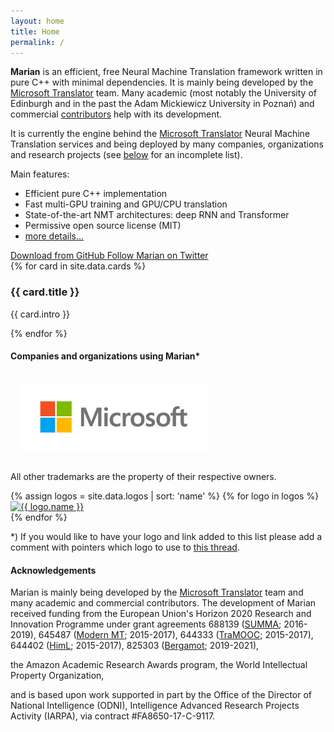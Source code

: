 ```yaml
---
layout: home
title: Home
permalink: /
---
```


<div class="intro">
  <p>
  <b>Marian</b> is an efficient, free Neural Machine Translation framework written
  in pure C++ with minimal dependencies. It is mainly being developed by the <a target="_blank" href="http://translator.microsoft.com">Microsoft Translator</a> team. Many academic (most notably the University of Edinburgh and in the past the Adam Mickiewicz University in Poznań) and commercial <a target="_blank" href="https://github.com/marian-nmt/marian-dev/graphs/contributors">contributors</a> help with its development.
  </p>

  <p>
  It is currently the engine behind the <a href="http://translator.microsoft.com">Microsoft Translator</a> Neural Machine Translation services and being deployed by many companies, organizations and research projects (see <a href="#users">below</a> for an incomplete list).
  </p>

  <p>
  Main features:
  <ul>
    <li> Efficient pure C++ implementation </li>
    <li> Fast multi-GPU training and GPU/CPU translation </li>
    <li> State-of-the-art NMT architectures: deep RNN and Transformer </li>
    <li> Permissive open source license (MIT) </li>
    <li> <a href="{{ site.baseurl }}../features"> more details... </a> </li>
  </ul>
  </p>

  <div class="cta-container buttons-wrapper row">
    <a class="col-md-6 btn btn-primary btn-cta btn-blue" href="{{ site.github }}/marian" target="_blank">
      <i class="fa fa-github"></i>
      Download from GitHub
    </a>
    <a class="col-md-6 btn btn-primary btn-cta btn-blue" href="https://twitter.com/marian_nmt?ref_src=twsrc%5Etfw" target="_blank">
      <i class="fa fa-twitter"></i>
      Follow Marian on Twitter
    </a>
  </div><!--//cta-container-->
</div><!--//intro-->

<div id="cards-wrapper" class="cards-wrapper row">
  {% for card in site.data.cards %}
  <div class="item item-{{ card.color }} col-md-4 col-sm-6 col-xs-6">
    <div class="item-inner">
      <div class="icon-holder">
        <span aria-hidden="true" class="icon fa {{ card.icon }}"></span>
      </div><!--//icon-holder-->
      <h3 class="title">{{ card.title }}</h3>
      <p class="intro">{{ card.intro }}</p>
      <a class="link" href="{{ card.link }}"><span></span></a>
    </div><!--//item-inner-->
  </div><!--//item-->
  {% endfor %}
</div><!--//cards-->

<h4> Companies and organizations using Marian*</h4>
<div id="logos-ms" class="logos-wrapper">
  <div class="row">
    <a target="_blank" class="logos-link" href="http://www.microsoft.com">
      <img style="width: 300px; margin: 15px" alt="Microsoft" title="Microsoft" src="assets/logos/microsoft-alpha.png">
    </a>
  </div>
  <p>All other trademarks are the property of their respective owners.</p>
</div><!--//logos-ms-->

<div class="logos-wrapper row">
  {% assign logos = site.data.logos | sort: 'name' %}
  {% for logo in logos %}
  <div class="logos-item col-md-4 col-sm-6 col-xs-6">
    <a target="_blank" class="logos-link" href="http://{{ logo.url }}">
      <img class="logos-image" alt="{{ logo.name }}" title="{{ logo.name }}" src="{{ logo.img }}" />
    </a>
  </div>
  {% endfor %}
</div><!--//logos-wrapper-->

<div class="intro footnote">
  <p>*) If you would like to have your logo and link added to this list please add a comment with pointers which logo to use to <a target="_blank" href="https://github.com/marian-nmt/marian/issues/230">this thread</a>.</p>
</div>

<h4> Acknowledgements </h4>
<div class="intro">
<p>
Marian is mainly being developed by the <a target="_blank" href="http://translator.microsoft.com">Microsoft Translator</a> team and many academic and commercial contributors.
The development of Marian received funding from the European Union's Horizon 2020
Research and Innovation Programme under grant agreements
688139 (<a target="_blank" href="http://www.summa-project.eu">SUMMA</a>; 2016-2019),
645487 (<a target="_blank" href="http://www.modernmt.eu">Modern MT</a>; 2015-2017),
644333 (<a target="_blank" href="http://tramooc.eu/">TraMOOC</a>; 2015-2017),
644402 (<a target="_blank" href="http://www.himl.eu/">HimL</a>; 2015-2017),
825303 (<a target="_blank" href="https://browser.mt/">Bergamot</a>; 2019-2021),

the Amazon Academic Research Awards program,
the World Intellectual Property Organization,

and is based upon work supported in part by the Office of the Director of
National Intelligence (ODNI), Intelligence Advanced Research Projects Activity
(IARPA), via contract #FA8650-17-C-9117.
  </p>
</div>
